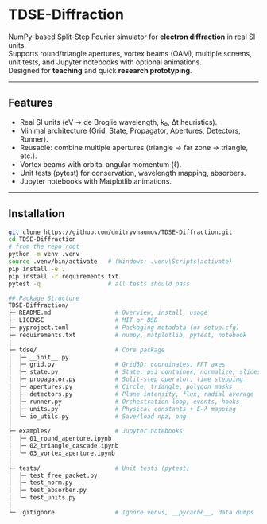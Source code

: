 # TDSE-Diffraction

NumPy-based Split-Step Fourier simulator for **electron diffraction** in real SI units.  
Supports round/triangle apertures, vortex beams (OAM), multiple screens, unit tests, and Jupyter notebooks with optional animations.  
Designed for **teaching** and quick **research prototyping**.

---

## Features
- Real SI units (eV → de Broglie wavelength, k₀, Δt heuristics).
- Minimal architecture (Grid, State, Propagator, Apertures, Detectors, Runner).
- Reusable: combine multiple apertures (triangle → far zone → triangle, etc.).
- Vortex beams with orbital angular momentum (ℓ).
- Unit tests (pytest) for conservation, wavelength mapping, absorbers.
- Jupyter notebooks with Matplotlib animations.

---

## Installation
```bash
git clone https://github.com/dmitryvnaumov/TDSE-Diffraction.git
cd TDSE-Diffraction
# from the repo root
python -m venv .venv
source .venv/bin/activate   # (Windows: .venv\Scripts\activate)
pip install -e .
pip install -r requirements.txt
pytest -q                   # all tests should pass

## Package Structure
TDSE-Diffraction/
├─ README.md                  # Overview, install, usage
├─ LICENSE                    # MIT or BSD
├─ pyproject.toml             # Packaging metadata (or setup.cfg)
├─ requirements.txt           # numpy, matplotlib, pytest, notebook
│
├─ tdse/                      # Core package
│  ├─ __init__.py
│  ├─ grid.py                 # Grid3D: coordinates, FFT axes
│  ├─ state.py                # State: psi container, normalize, slices
│  ├─ propagator.py           # Split-step operator, time stepping
│  ├─ apertures.py            # Circle, triangle, polygon masks
│  ├─ detectors.py            # Plane intensity, flux, radial average
│  ├─ runner.py               # Orchestration loop, events, hooks
│  ├─ units.py                # Physical constants + E↔λ mapping
│  └─ io_utils.py             # Save/load npz, png
│
├─ examples/                  # Jupyter notebooks
│  ├─ 01_round_aperture.ipynb
│  ├─ 02_triangle_cascade.ipynb
│  └─ 03_vortex_aperture.ipynb
│
├─ tests/                     # Unit tests (pytest)
│  ├─ test_free_packet.py
│  ├─ test_norm.py
│  ├─ test_absorber.py
│  └─ test_units.py
│
└─ .gitignore                 # Ignore venvs, __pycache__, data dumps

